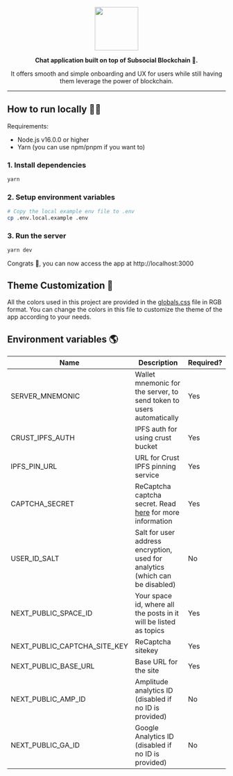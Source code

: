 <a href="https://x.grill.chat">
  <p align="center"><img height=100 src="https://raw.githubusercontent.com/dappforce/grillchat/main/src/assets/logo/logo.svg"/></p>
</a>
<p align="center">
  <strong>
    Chat application built on top of Subsocial Blockchain 🔗.
  </strong>
</p>
<p align="center">
  It offers smooth and simple onboarding and UX for users while still having them leverage the power of blockchain.
</p>

---

## How to run locally 🏃‍♂️

Requirements:

- Node.js v16.0.0 or higher
- Yarn (you can use npm/pnpm if you want to)

### 1. Install dependencies

```bash
yarn
```

### 2. Setup environment variables

```bash
# Copy the local example env file to .env
cp .env.local.example .env
```

### 3. Run the server

```bash
yarn dev
```

Congrats 🎉, you can now access the app at http://localhost:3000

## Theme Customization 🎨

All the colors used in this project are provided in the [globals.css](./src/styles/globals.css) file in RGB format.
You can change the colors in this file to customize the theme of the app according to your needs.

## Environment variables 🌎

| Name                         | Description                                                                                               | Required? |
| ---------------------------- | --------------------------------------------------------------------------------------------------------- | --------- |
| SERVER_MNEMONIC              | Wallet mnemonic for the server, to send token to users automatically                                      | Yes       |
| CRUST_IPFS_AUTH              | IPFS auth for using crust bucket                                                                          | Yes       |
| IPFS_PIN_URL                 | URL for Crust IPFS pinning service                                                                        | Yes       |
| CAPTCHA_SECRET               | ReCaptcha captcha secret. Read [here](https://developers.google.com/recaptcha/intro) for more information | Yes       |
| USER_ID_SALT                 | Salt for user address encryption, used for analytics (which can be disabled)                              | No        |
| NEXT_PUBLIC_SPACE_ID         | Your space id, where all the posts in it will be listed as topics                                         | Yes       |
| NEXT_PUBLIC_CAPTCHA_SITE_KEY | ReCaptcha sitekey                                                                                         | Yes       |
| NEXT_PUBLIC_BASE_URL         | Base URL for the site                                                                                     | Yes       |
| NEXT_PUBLIC_AMP_ID           | Amplitude analytics ID (disabled if no ID is provided)                                                    | No        |
| NEXT_PUBLIC_GA_ID            | Google Analytics ID (disabled if no ID is provided)                                                       | No        |
